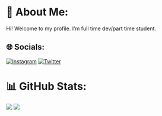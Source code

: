 # 💫 About Me:
Hi! Welcome to my profile. I'm full time dev/part time student.


## 🌐 Socials:
[![Instagram](https://img.shields.io/badge/Instagram-%23E4405F.svg?logo=Instagram&logoColor=white)](https://instagram.com/ortieez) [![Twitter](https://img.shields.io/badge/Twitter-%231DA1F2.svg?logo=Twitter&logoColor=white)](https://twitter.com/ortieez) 

# 📊 GitHub Stats:
![](https://github-readme-streak-stats.herokuapp.com/?user=Ortieez&theme=gruvbox&hide_border=true)
![](https://github-readme-stats.vercel.app/api/top-langs/?username=Ortieez&theme=gruvbox&hide_border=true&include_all_commits=true&count_private=true&layout=compact)
